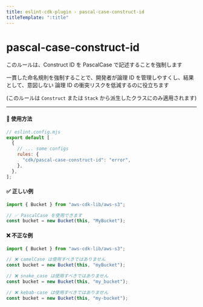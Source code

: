 ```yaml
---
title: eslint-cdk-plugin - pascal-case-construct-id
titleTemplate: ":title"
---
```


<script setup>
import RecommendedItem from '../../components/RecommendedItem.vue'
import FixableItem from '../../components/FixableItem.vue'
</script>

# pascal-case-construct-id

<RecommendedItem japanese />
<FixableItem japanese />

このルールは、Construct ID を PascalCase で記述することを強制します

一貫した命名規則を強制することで、開発者が論理 ID を管理しやすくし、結果として、意図しない 論理 ID の衝突リスクを低減するのに役立ちます

(このルールは `Construct` または `Stack` から派生したクラスにのみ適用されます)

---

#### 🔧 使用方法

```js
// eslint.config.mjs
export default [
  {
    // ... some configs
    rules: {
      "cdk/pascal-case-construct-id": "error",
    },
  },
];
```

#### ✅ 正しい例

```ts
import { Bucket } from "aws-cdk-lib/aws-s3";

// ✅ PascalCase を使用できます
const bucket = new Bucket(this, "MyBucket");
```

#### ❌ 不正な例

```ts
import { Bucket } from "aws-cdk-lib/aws-s3";

// ❌ camelCase は使用すべきではありません
const bucket = new Bucket(this, "myBucket");

// ❌ snake_case は使用すべきではありません
const bucket = new Bucket(this, "my_bucket");

// ❌ kebab-case は使用すべきではありません
const bucket = new Bucket(this, "my-bucket");
```
